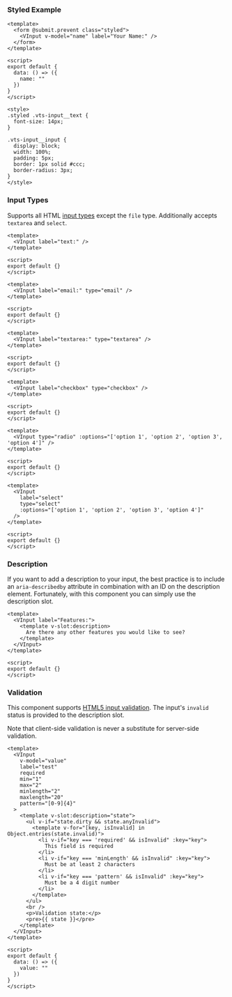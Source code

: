 ### Styled Example

```vue
<template>
  <form @submit.prevent class="styled">
    <VInput v-model="name" label="Your Name:" />
  </form>
</template>

<script>
export default {
  data: () => ({
    name: ""
  })
}
</script>

<style>
.styled .vts-input__text {
  font-size: 14px;
}

.vts-input__input {
  display: block;
  width: 100%;
  padding: 5px;
  border: 1px solid #ccc;
  border-radius: 3px;
}
</style>
```

### Input Types

Supports all HTML [input types](https://developer.mozilla.org/en-US/docs/Web/HTML/Element/Input#Form_%3Cinput%3E_types) except the `file` type. Additionally accepts `textarea` and `select`.

```vue
<template>
  <VInput label="text:" />
</template>

<script>
export default {}
</script>
```

```vue
<template>
  <VInput label="email:" type="email" />
</template>

<script>
export default {}
</script>
```

```vue
<template>
  <VInput label="textarea:" type="textarea" />
</template>

<script>
export default {}
</script>
```

```vue
<template>
  <VInput label="checkbox" type="checkbox" />
</template>

<script>
export default {}
</script>
```

```vue
<template>
  <VInput type="radio" :options="['option 1', 'option 2', 'option 3', 'option 4']" />
</template>

<script>
export default {}
</script>
```

```vue
<template>
  <VInput
    label="select"
    type="select"
    :options="['option 1', 'option 2', 'option 3', 'option 4']"
  />
</template>

<script>
export default {}
</script>
```

### Description

If you want to add a description to your input, the best practice is to include an `aria-describedby` attribute in combination with an ID on the description element. Fortunately, with this component you can simply use the description slot.

```vue
<template>
  <VInput label="Features:">
    <template v-slot:description>
      Are there any other features you would like to see?
    </template>
  </VInput>
</template>

<script>
export default {}
</script>
```

### Validation

This component supports [HTML5 input validation](https://developer.mozilla.org/en-US/docs/Learn/HTML/Forms/Form_validation). The input's `invalid` status is provided to the description slot.

Note that client-side validation is never a substitute for server-side validation.

```vue
<template>
  <VInput
    v-model="value"
    label="test"
    required
    min="1"
    max="2"
    minlength="2"
    maxlength="20"
    pattern="[0-9]{4}"
  >
    <template v-slot:description="state">
      <ul v-if="state.dirty && state.anyInvalid">
        <template v-for="[key, isInvalid] in Object.entries(state.invalid)">
          <li v-if="key === 'required' && isInvalid" :key="key">
            This field is required
          </li>
          <li v-if="key === 'minLength' && isInvalid" :key="key">
            Must be at least 2 characters
          </li>
          <li v-if="key === 'pattern' && isInvalid" :key="key">
            Must be a 4 digit number
          </li>
        </template>
      </ul>
      <br />
      <p>Validation state:</p>
      <pre>{{ state }}</pre>
    </template>
  </VInput>
</template>

<script>
export default {
  data: () => ({
    value: ""
  })
}
</script>
```

